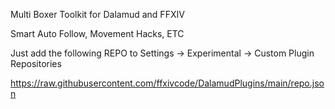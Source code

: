 Multi Boxer Toolkit for Dalamud and FFXIV

Smart Auto Follow, Movement Hacks, ETC

Just add the following REPO to Settings -> Experimental -> Custom Plugin Repositories

https://raw.githubusercontent.com/ffxivcode/DalamudPlugins/main/repo.json
